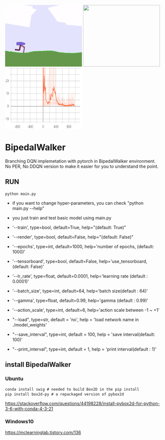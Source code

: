 <left><img src="https://github.com/seolhokim/BipedalWalker-BranchingDQN/blob/master/assets/video.gif" width="250" height="200"></left>
<left><img src="https://github.com/seolhokim/BipedalWalker-BranchingDQN/blob/master/assets/reward.PNG" width="250" height="200"></left>
<left><img src="https://github.com/seolhokim/BipedalWalker-BranchingDQN/blob/master/assets/loss.PNG" width="250" height="200"></left>
# BipedalWalker
Branching DQN implemetation with pytorch in BipedalWalker environment. No PER, No DDQN version to make it easier for you to understand the point.

## RUN

~~~
python main.py
~~~

  - if you want to change hyper-parameters, you can check "python main.py --help"
  - you just train and test basic model using main.py

  - '--train', type=bool, default=True, help="(default: True)"
  - '--render', type=bool, default=False, help="(default: False)"
  - '--epochs', type=int, default=1000, help='number of epochs, (default: 1000)'
  - '--tensorboard', type=bool, default=False, help='use_tensorboard, (default: False)'
  - '--lr_rate', type=float, default=0.0001, help='learning rate (default : 0.0001)'
  - '--batch_size', type=int, default=64, help='batch size(default : 64)'
  - '--gamma', type=float, default=0.99, help='gamma (default : 0.99)'
  - '--action_scale', type=int, default=6, help='action scale between -1 ~ +1'
  - "--load", type=str, default = 'no', help = 'load network name in ./model_weights'
  - "--save_interval", type=int, default = 100, help = 'save interval(default: 100)'
  - "--print_interval", type=int, default = 1, help = 'print interval(default : 1)'
## install BipedalWalker

### Ubuntu
```
conda install swig # needed to build Box2D in the pip install
pip install box2d-py # a repackaged version of pybox2d
```

https://stackoverflow.com/questions/44198228/install-pybox2d-for-python-3-6-with-conda-4-3-21

### Windows10

https://mclearninglab.tistory.com/136

